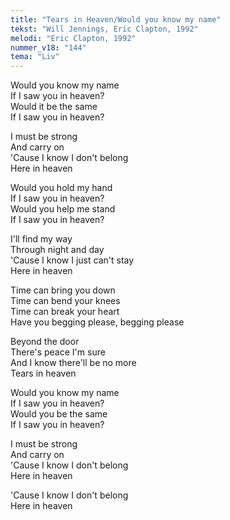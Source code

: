 ```yaml
---
title: "Tears in Heaven/Would you know my name"
tekst: "Will Jennings, Eric Clapton, 1992"
melodi: "Eric Clapton, 1992"
nummer_v18: "144"
tema: "Liv"
---
```


Would you know my name\
If I saw you in heaven?\
Would it be the same\
If I saw you in heaven?

I must be strong\
And carry on\
'Cause I know I don't belong\
Here in heaven

Would you hold my hand\
If I saw you in heaven?\
Would you help me stand\
If I saw you in heaven?

I'll find my way\
Through night and day\
'Cause I know I just can't stay\
Here in heaven

Time can bring you down\
Time can bend your knees\
Time can break your heart\
Have you begging please, begging please

Beyond the door\
There's peace I'm sure\
And I know there'll be no more\
Tears in heaven

Would you know my name\
If I saw you in heaven?\
Would you be the same\
If I saw you in heaven?

I must be strong\
And carry on\
'Cause I know I don't belong\
Here in heaven

'Cause I know I don't belong\
Here in heaven